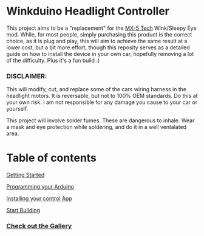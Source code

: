# Winkduino Headlight Controller

This project aims to be a "replacement" for the [MX-5 Tech](https://mx5tech.co.uk/wink-sleepy-eye-mod) Wink/Sleepy Eye mod. While, for most people, simply purchasing this product is the correct choice, as it is plug and play, this will aim to achieve the same result at a lower cost, but a bit more effort, though this reposity serves as a detailed guide on how to install the device in your own car, hopefully removing a lot of the difficulty. Plus it's a fun build :)

### DISCLAIMER:
This will modify, cut, and replace some of the cars wiring harness in the headlight motors. It is reversable, but not to 100% OEM standards. Do this at your own risk. I am not responsible for any damage you cause to your car or yourself.

This project will involve solder fumes. These are dangerous to inhale. Wear a mask and eye protection while soldering, and do it in a well ventalated area.


# Table of contents
[Getting Started](https://github.com/seasaltsaige/popup-wink-mod/blob/master/build/Home.md)

[Programming your Arduino](https://github.com/seasaltsaige/popup-wink-mod/blob/master/build/Code/Arduino/Programming.md)

[Installing your control App](https://github.com/seasaltsaige/popup-wink-mod/blob/master/build/Code/App/Installing.md)

[Start Building](https://github.com/seasaltsaige/popup-wink-mod/blob/master/build/Build/Home.md)



### [Check out the Gallery](https://github.com/seasaltsaige/popup-wink-mod/tree/master/build/images/Gallery/Gallery.md)